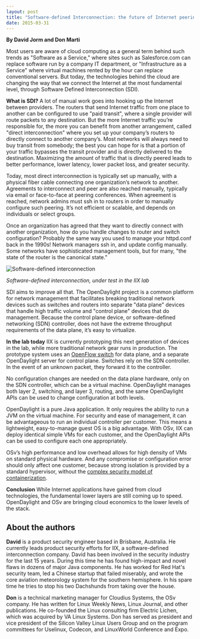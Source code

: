 ```yaml
---
layout: post
title: "Software-defined Interconnection: the future of Internet peering, powered by OpenDaylight and OSv"
date: 2015-03-31
---
```


**By David Jorm and Don Marti**

Most users are aware of cloud computing as a general term behind such trends as "Software as a Service," where sites such as Salesforce.com can replace software run by a company IT department, or "Infrastructure as a Service" where virtual machines rented by the hour can replace conventional servers. But today, the technologies behind the cloud are changing the way that we connect the Internet at the most fundamental level, through Software Defined Interconnection (SDI).

**What is SDI?** A lot of manual work goes into hooking up the Internet between providers. The routers that send Internet traffic from one place to another can be configured to use "paid transit", where a single provider will route packets to any destination. But the more Internet traffic you’re responsible for, the more you can benefit from another arrangement, called "direct interconnection" where you set up your company’s routers to directly connect to another company’s. Most networks will always need to buy transit from somebody; the best you can hope for is that a portion of your traffic bypasses the transit provider and is directly delivered to the destination. Maximizing the amount of traffic that is directly peered leads to better performance, lower latency, lower packet loss, and greater security.

Today, most direct interconnection is typically set up manually, with a physical fiber cable connecting one organization’s network to another. Agreements to interconnect and peer are also reached manually, typically via email or face-to-face at peering conferences. When agreement is reached, network admins must ssh in to routers in order to manually configure such peering. It’s not efficient or scalable, and depends on individuals or select groups.

Once an organization has agreed that they want to directly connect with another organization, how do you handle changes to router and switch configuration? Probably the same way you used to manage your httpd.conf back in the 1990s! Network managers ssh in, and update config manually. Some networks have sophisticated management tools, but for many, "the state of the router is the canonical state."

<img src="http://www.cloudius-systems.com/images/iix_rack.png"
 alt="Software-defined interconnection">

_Software-defined interconnection, under test in the IIX lab_

SDI aims to improve all that. The OpenDaylight project is a common platform for network management that facilitates breaking traditional network devices such as switches and routers into separate "data plane" devices that handle high traffic volume and "control plane" devices that do management. Because the control plane device, or software-defined networking (SDN) controller, does not have the extreme throughput requirements of the data plane, it’s easy to virtualize.

**In the lab today** IIX is currently prototyping this next generation of devices in the lab, while more traditional network gear runs in production. The prototype system uses an [OpenFlow switch](http://en.wikipedia.org/wiki/OpenFlow) for data plane, and a separate OpenDaylight server for control plane. Switches rely on the SDN controller. In the event of an unknown packet, they forward it to the controller.

No configuration changes are needed on the data plane hardware, only on the SDN controller, which can be a virtual machine. OpenDaylight manages both layer 2, switching, and layer 3, routing, and the same OpenDaylight APIs can be used to change configuration at both levels. 

OpenDaylight is a pure Java application. It only requires the ability to run a JVM on the virtual machine. For security and ease of management, it can be advantageous to run an individual controller per customer. This means a lightweight, easy-to-manage guest OS is a big advantage. With OSv, IIX can deploy identical simple VMs for each customer, and the OpenDaylight APIs can be used to configure each one appropriately.

OSv’s high performance and low overhead allows for high density of VMs on standard physical hardware. And any compromise or configuration error should only affect one customer, because strong isolation is provided by a standard hypervisor, without the [complex security model of containerization](http://www.projectatomic.io/blog/2014/09/yet-another-reason-containers-don-t-contain-kernel-keyrings/).

**Conclusion** While Internet applications have gained from cloud technologies, the fundamental lower layers are still coming up to speed. OpenDaylight and OSv are bringing cloud economics to the lower levels of the stack.

About the authors
-----------------

**David** is a product security engineer based in Brisbane, Australia. He currently leads product security efforts for IIX, a software-defined interconnection company. David has been involved in the security industry for the last 15 years. During this time he has found high-impact and novel flaws in dozens of major Java components. He has worked for Red Hat's security team, led a Chinese startup that failed miserably, and wrote the core aviation meteorology system for the southern hemisphere. In his spare time he tries to stop his two Dachshunds from taking over the house. 

**Don** is a technical marketing manager for Cloudius Systems, the OSv company. He has written for Linux Weekly News, Linux Journal, and other publications. He co-founded the Linux consulting firm Electric Lichen, which was acquired by VA Linux Systems. Don has served as president and vice president of the Silicon Valley Linux Users Group and on the program committees for Uselinux, Codecon, and LinuxWorld Conference and Expo.
